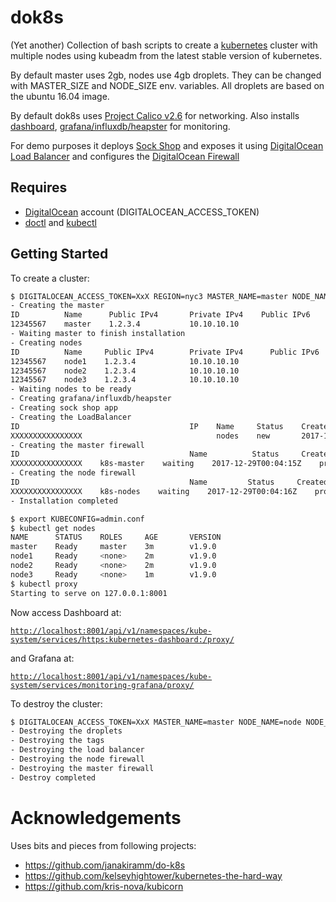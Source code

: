 # dok8s

(Yet another) Collection of bash scripts to create a [kubernetes](https://kubernetes.io/) cluster with multiple nodes using kubeadm from the latest stable version of kubernetes.

By default master uses 2gb, nodes use 4gb droplets. They can be changed with MASTER_SIZE and NODE_SIZE env. variables. All droplets are based on the ubuntu 16.04 image.

By default dok8s uses [Project Calico v2.6](https://www.projectcalico.org/) for networking. Also installs [dashboard](https://github.com/kubernetes/dashboard/), [grafana/influxdb/heapster](https://github.com/kubernetes/heapster/) for monitoring.

For demo purposes it deploys [Sock Shop](https://github.com/microservices-demo/microservices-demo) and exposes it using [DigitalOcean Load Balancer](https://www.digitalocean.com/products/load-balancer/) and configures the [DigitalOcean Firewall](https://www.digitalocean.com/products/cloud-firewalls/)

## Requires

- [DigitalOcean](https://www.digitalocean.com/) account (DIGITALOCEAN_ACCESS_TOKEN)
- [doctl](https://github.com/digitalocean/doctl) and [kubectl](https://kubernetes.io/docs/tasks/tools/install-kubectl/)

## Getting Started

To create a cluster:

```sh
$ DIGITALOCEAN_ACCESS_TOKEN=XxX REGION=nyc3 MASTER_NAME=master NODE_NAME=node NODE_COUNT=3 ./dok8s-create
- Creating the master
ID          Name      Public IPv4       Private IPv4    Public IPv6    Memory    VCPUs    Disk    Region    Image                 Status    Tags    Features              Volumes
12345567    master    1.2.3.4           10.10.10.10                    2048      2        40      nyc3      Ubuntu 16.04.3 x64    active            private_networking
- Waiting master to finish installation
- Creating nodes
ID          Name     Public IPv4        Private IPv4      Public IPv6    Memory    VCPUs    Disk    Region    Image                 Status    Tags    Features              Volumes
12345567    node1    1.2.3.4            10.10.10.10                      4096      2        40      nyc3      Ubuntu 16.04.3 x64    active            private_networking
12345567    node2    1.2.3.4            10.10.10.10                      4096      2        40      nyc3      Ubuntu 16.04.3 x64    active            private_networking
12345567    node3    1.2.3.4            10.10.10.10                      4096      2        40      nyc3      Ubuntu 16.04.3 x64    active            private_networking
- Waiting nodes to be ready
- Creating grafana/influxdb/heapster
- Creating sock shop app
- Creating the LoadBalancer
ID                                      IP    Name     Status    Created At              Algorithm      Region    Tag         Droplet IDs                   SSL      Sticky Sessions                                Health Check                                                                                                                      Forwarding Rules
XXXXXXXXXXXXXXXX                              nodes    new       2017-11-27T06:04:53Z    round_robin    nyc3      k8s-node    12345567,12345567,12345567     false    type:none,cookie_name:,cookie_ttl_seconds:0    protocol:http,port:30001,path:/,check_interval_seconds:10,response_timeout_seconds:5,healthy_threshold:5,unhealthy_threshold:3    entry_protocol:tcp,entry_port:80,target_protocol:tcp,target_port:30001,certificate_id:,tls_passthrough:false
- Creating the master firewall
ID                                      Name          Status     Created At              Inbound Rules                                                                                                                                   Outbound Rules                                                                                                                                                  Droplet IDs    Tags          Pending Changes
XXXXXXXXXXXXXXXX    k8s-master    waiting    2017-12-29T00:04:15Z    protocol:tcp,ports:0,tag:k8s-node protocol:tcp,ports:22,address:0.0.0.0/0,address:::/0 protocol:tcp,ports:443,address:0.0.0.0/0,address:::/0    protocol:icmp,ports:0,address:0.0.0.0/0,address:::/0 protocol:tcp,ports:0,address:0.0.0.0/0,address:::/0 protocol:udp,ports:0,address:0.0.0.0/0,address:::/0                   k8s-master    droplet_id:12345567,removing:false,status:waiting
- Creating the node firewall
ID                                      Name         Status     Created At              Inbound Rules                                                                                                                                                                           Outbound Rules                                                                                                                                                  Droplet IDs    Tags        Pending Changes
XXXXXXXXXXXXXXXX    k8s-nodes    waiting    2017-12-29T00:04:16Z    protocol:tcp,ports:0,tag:k8s-master protocol:tcp,ports:22,address:0.0.0.0/0,address:::/0 protocol:tcp,ports:30001,address:0.0.0.0/0,address:::/0 protocol:udp,ports:0,tag:k8s-master    protocol:icmp,ports:0,address:0.0.0.0/0,address:::/0 protocol:tcp,ports:0,address:0.0.0.0/0,address:::/0 protocol:udp,ports:0,address:0.0.0.0/0,address:::/0                   k8s-node    droplet_id:12345567,removing:false,status:waiting droplet_id:12345567,removing:false,status:waiting droplet_id:,12345567,removing:false,status:waiting
- Installation completed

$ export KUBECONFIG=admin.conf
$ kubectl get nodes
NAME      STATUS    ROLES     AGE       VERSION
master    Ready     master    3m        v1.9.0
node1     Ready     <none>    2m        v1.9.0
node2     Ready     <none>    2m        v1.9.0
node3     Ready     <none>    1m        v1.9.0
$ kubectl proxy
Starting to serve on 127.0.0.1:8001
```

Now access Dashboard at:

[`http://localhost:8001/api/v1/namespaces/kube-system/services/https:kubernetes-dashboard:/proxy/`](http://localhost:8001/api/v1/namespaces/kube-system/services/https:kubernetes-dashboard:/proxy/)

and Grafana at:

[`http://localhost:8001/api/v1/namespaces/kube-system/services/monitoring-grafana/proxy/`](http://localhost:8001/api/v1/namespaces/kube-system/services/monitoring-grafana/proxy/)

To destroy the cluster:

```sh
$ DIGITALOCEAN_ACCESS_TOKEN=XxX MASTER_NAME=master NODE_NAME=node NODE_COUNT=3 ./dok8s-destroy
- Destroying the droplets
- Destroying the tags
- Destroying the load balancer
- Destroying the node firewall
- Destroying the master firewall
- Destroy completed
```

# Acknowledgements

Uses bits and pieces from following projects:

- https://github.com/janakiramm/do-k8s
- https://github.com/kelseyhightower/kubernetes-the-hard-way
- https://github.com/kris-nova/kubicorn
